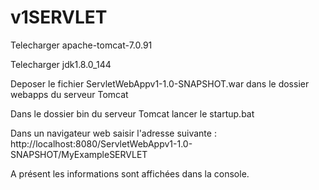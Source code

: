 # v1SERVLET


Telecharger apache-tomcat-7.0.91

Telecharger jdk1.8.0_144

Deposer le fichier ServletWebAppv1-1.0-SNAPSHOT.war dans le dossier webapps du serveur Tomcat

Dans le dossier bin du serveur Tomcat lancer le startup.bat

Dans un navigateur web saisir l'adresse suivante : http://localhost:8080/ServletWebAppv1-1.0-SNAPSHOT/MyExampleSERVLET

A présent les informations sont affichées dans la console.
